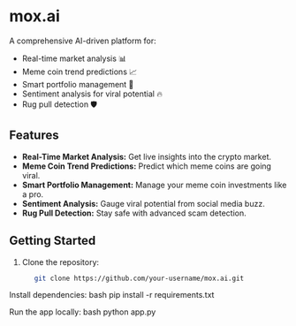 # mox.ai 
A comprehensive AI-driven platform for:
- Real-time market analysis 📊
- Meme coin trend predictions 📈
- Smart portfolio management 💼
- Sentiment analysis for viral potential 🔥
- Rug pull detection 🛡️

## Features
- **Real-Time Market Analysis:** Get live insights into the crypto market.
- **Meme Coin Trend Predictions:** Predict which meme coins are going viral.
- **Smart Portfolio Management:** Manage your meme coin investments like a pro.
- **Sentiment Analysis:** Gauge viral potential from social media buzz.
- **Rug Pull Detection:** Stay safe with advanced scam detection.

## Getting Started
1. Clone the repository:
   ```bash
      git clone https://github.com/your-username/mox.ai.git
   
Install dependencies:
bash
pip install -r requirements.txt


Run the app locally:
bash
python app.py



